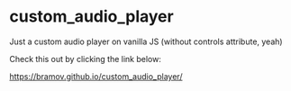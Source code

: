 # custom_audio_player
Just a custom audio player on vanilla JS (without controls attribute, yeah)

Check this out by clicking the link below:

https://bramov.github.io/custom_audio_player/

